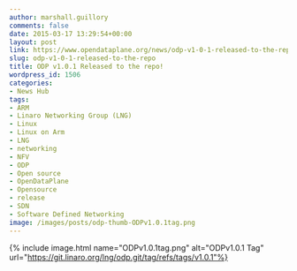 ```yaml
---
author: marshall.guillory
comments: false
date: 2015-03-17 13:29:54+00:00
layout: post
link: https://www.opendataplane.org/news/odp-v1-0-1-released-to-the-repo/
slug: odp-v1-0-1-released-to-the-repo
title: ODP v1.0.1 Released to the repo!
wordpress_id: 1506
categories:
- News Hub
tags:
- ARM
- Linaro Networking Group (LNG)
- Linux
- Linux on Arm
- LNG
- networking
- NFV
- ODP
- Open source
- OpenDataPlane
- Opensource
- release
- SDN
- Software Defined Networking
image: /images/posts/odp-thumb-ODPv1.0.1tag.png
---
```

{% include image.html name="ODPv1.0.1tag.png" alt="ODPv1.0.1 Tag" url="https://git.linaro.org/lng/odp.git/tag/refs/tags/v1.0.1"%}

